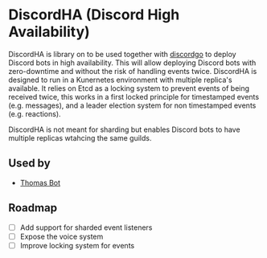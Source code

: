 # DiscordHA (Discord High Availability)

DiscordHA is library on to be used together with [discordgo](https://github.com/bwmarrin/discordgo) to deploy Discord bots in high availability.
This will allow deploying Discord bots with zero-downtime and without the risk of handling events twice. DiscordHA is designed to run in a Kunernetes environment with multiple replica's available. 
It relies on Etcd as a locking system to prevent events of being received twice, this works in a first locked principle for timestamped events (e.g. messages), and a leader election system for non timestamped events (e.g. reactions).

DiscordHA is not meant for sharding but enables Discord bots to have multiple replicas wtahcing the same guilds.

## Used by
- [Thomas Bot](https://github.com/itfactory-tm/thomas-bot)

## Roadmap
- [ ] Add support for sharded event listeners
- [ ] Expose the voice system
- [ ] Improve locking system for events
